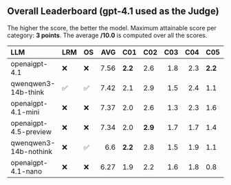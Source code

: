 ## Overall Leaderboard (gpt-4.1 used as the Judge)

The higher the score, the better the model.
Maximum attainable score per category: **3 points**.
The average **/10.0** is computed over all the scores.

| LLM                   | LRM                | OS                 |   AVG | C01     | C02     |   C03 |   C04 | C05     | C06     | C07     | C08     | C09     | C10     | C11     | C12     |   C13 |
|:----------------------|:-------------------|:-------------------|------:|:--------|:--------|------:|------:|:--------|:--------|:--------|:--------|:--------|:--------|:--------|:--------|------:|
| openaigpt-4.1         | :x:                | :x:                |  7.56 | **2.2** | 2.6     |   1.8 |   2.3 | **2.2** | 2.8     | 2.4     | 1.6     | 2.8     | 1.2     | **2.3** | **2.8** |  26.2 |
| qwenqwen3-14b-think   | :white_check_mark: | :white_check_mark: |  7.42 | 2.1     | 2.9     |   1.5 |   2.4 | 1.1     | 2.7     | 2.4     | 2.2     | 2.7     | 1.5     | 2.2     | 2.5     |  27.5 |
| openaigpt-4.1-mini    | :x:                | :x:                |  7.37 | 2.0     | 2.6     |   1.3 |   2.3 | 1.6     | 2.8     | 2.3     | **2.2** | 2.8     | 1.1     | 2.2     | 2.7     |  26.5 |
| openaigpt-4.5-preview | :x:                | :x:                |  7.34 | 2.0     | **2.9** |   1.7 |   1.7 | 1.4     | 2.8     | **2.5** | 1.8     | 2.8     | **1.6** | 2.3     | 2.4     |  27.2 |
| qwenqwen3-14b-nothink | :x:                | :white_check_mark: |  6.6  | **2.2** | 2.8     |   1.5 |   1.9 | 1.1     | **2.9** | 2.2     | 0.5     | **2.9** | 1.0     | 2.2     | 2.2     |  25.5 |
| openaigpt-4.1-nano    | :x:                | :x:                |  6.27 | 1.9     | 2.2     |   1.6 |   1.8 | 0.8     | 2.2     | 1.7     | 1.0     | **2.9** | **1.6** | 1.6     | 2.6     |  26   |